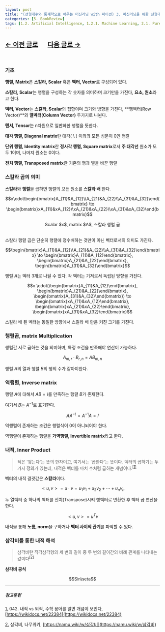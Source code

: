 ```yaml
---
layout: post
title: "(선형대수와 통계학으로 배우는 머신러닝 with 파이썬) 3. 머신러닝을 위한 선형대수"
categories: [5. BookReview]
tags: [1.2. Artificial Intelligence, 1.2.1. Machine Learning, 2.1. Pure mathematics, 2.1.2. Linear Algebra]
---
```


## [←  이전 글로](https://maizer2.github.io/5.%20bookreview/2022/00/00/(선형대수와-통계학으로-배우는-머신러닝-with-파이썬)-2.-머신러닝-개요.html) 　 [다음 글로 →](https://maizer2.github.io/5.%20bookreview/2022/04/10/(선형대수와-통계학으로-배우는-머신러닝-with-파이썬)-4.-머신러닝을-위한-통계학(1).html)
<br/>

### 기초

**행렬, Matrix**은 **스칼라, Scalar** 혹은 **벡터, Vector**로 구성되어 있다.

**스칼라, Scalar**는 행렬을 구성하는 각 숫자를 의미하며 크기만을 가진다, **요소, 원소**라고 한다.

**벡터, Vector**는 **스칼라, Scalar**의 집합이며 크기와 방향을 가진다, **행벡터(Row Vector)**와 **열벡터(Column Vector)** 두가지로 나뉜다.

**텐서, Tensor**는 n차원으로 일반화한 행렬을 뜻한다.

**대각 행렬, Diagonal matrix**란 대각( \ ) 이외의 모든 성분이 0인 행렬

**단위 행렬, Identity matrix**란 **정사각 행렬, Square matrix**로서 **주 대각선** 원소가 모두 1이며, 나머지 원소는 0이다.

**전치 행렬, Transposed matrix**란 기존의 행과 열을 바꾼 행렬

### 스칼라 곱의 의미

**스칼라**와 **행렬**을 곱하면 행렬의 모든 원소를 **스칼라 배** 한다.

$$x\cdot\begin{bmatrix}A_{11}&A_{12}\\A_{21}&A_{22}\\A_{31}&A_{32}\end{bmatrix} \to \begin{bmatrix}xA_{11}&xA_{12}\\xA_{21}&xA_{22}\\xA_{31}&xA_{32}\end{bmatrix}$$

<center>Scalar $x$, matrix $A$, 스칼라 행렬 곱</center><br/>

스칼라 행렬 곱은 단순히 행렬에 정수배하는 것만이 아닌 벡터로서의 의미도 가진다.

$$\begin{bmatrix}A_{11}&A_{12}\\A_{21}&A_{22}\\A_{31}&A_{32}\end{bmatrix} \to \begin{bmatrix}A_{11}&A_{12}\end{bmatrix}, \begin{bmatrix}A_{21}&A_{22}\end{bmatrix}, \begin{bmatrix}A_{31}&A_{32}\end{bmatrix}$$

행렬 $A$는 벡터 3개로 나뉠 수 있다. 각 벡터는 기저로서 독립된 방향을 가진다.

$$x \cdot(\begin{bmatrix}A_{11}&A_{12}\end{bmatrix}, \begin{bmatrix}A_{21}&A_{22}\end{bmatrix}, \begin{bmatrix}A_{31}&A_{32}\end{bmatrix}) \to \begin{bmatrix}xA_{11}&xA_{12}\end{bmatrix}, \begin{bmatrix}xA_{21}&xA_{22}\end{bmatrix}, \begin{bmatrix}xA_{31}&xA_{32}\end{bmatrix}$$

스칼라 배 된 벡터는 동일한 방향에서 스칼라 배 만큼 커진 크기를 가진다.

### 행렬곱, matrix Multiplication

행렬간 서로 곱하는 것을 의미하며, 특정 조건을 만족해야 연산이 가능하다.

$$A_{m, r} \cdot B_{r, n} = AB_{m, n}$$

행렬 $A$의 열과 행렬 $B$의 행의 수가 같아야한다.

### 역행렬, Inverse matrix

행렬 $A$에 대해서 $AB=I$를 만족하는 행렬 $B$가 존재한다.

여기서 $B$는 $A^{-1}$로 표기한다.

$$AA^{-1} = A^{-1}A = I$$

역행렬이 존재하는 조건은 행렬식이 0이 아니되어야 한다.

역행렬이 존재하는 행렬을 **가역행렬, Invertible matrix**라고 한다.

### 내적, Inner Product

>적은 '쌓는다'는 뜻의 한자이고, 여기서는 '곱한다'는 뜻이다. 벡터의 곱하기는 두 가지 정의가 있는데, 내적은 벡터를 마치 수처럼 곱하는 개념이다.<sup><a href="#footnote_1_1" name="footnote_1_2">[1]</a></sup>

벡터의 내적 결괏값은 **스칼라**이다.

$$<u, v> = u \cdot v = u_{1}v_{1} + u_{2}v_{2} + \cdots + u_{n}v_{n}$$

두 열벡터 중 하나의 벡터를 전치(Transpose)시켜 행벡터로 변환한 후 벡터 곱 연산을 한다.

$$<u, v> = u^{T}v$$

내적을 통해 **노름, norm**을 구하거나 **벡터 사이의 관계**를 파악할 수 있다.

### 삼각비를 통한 내적 해석

> 삼각비란 직각삼각형의 세 변의 길이 중 두 변의 길이간의 비례 관계를 나타내는 값이다<sup><a href="#footnote_2_1" name="footnote_2_2">[2]</a></sup>

**삼각비 공식**

$$Sin\seta$$

---

##### 참고문헌

<a href="#footnote_1_2" name="footnote_1_1">1.</a> 042. 내적  vs 외적, 수학 용어를 알면 개념이 보인다, [https://wikidocs.net/22384](https://wikidocs.net/22384)

<a href="#footnote_2_2" name="footnote_2_1">2.</a> 삼각비, 나무위키, [https://namu.wiki/w/삼각비](https://namu.wiki/w/삼각비)